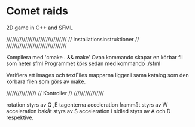 # Comet raids
2D game in C++ and SFML

////////////////////////////////
// Installationsinstruktioner //
////////////////////////////////

Kompilera med 'cmake . && make'
Ovan kommando skapar en körbar fil som heter sfml
Programmet körs sedan med kommando ./sfml

Verifiera att images och textFiles mapparna ligger i sama katalog som den körbara filen som görs av make.


////////////////
// Kontroller //
////////////////

rotation styrs av Q ,E tagenterna
acceleration frammåt styrs av W
acceleration bakåt styrs av S
acceleration i sidled styrs av A och D respektive.
